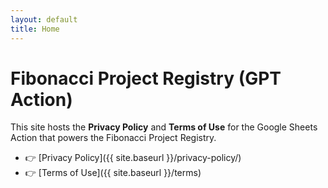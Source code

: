 ```yaml
---
layout: default
title: Home
---
```


# Fibonacci Project Registry (GPT Action)

This site hosts the **Privacy Policy** and **Terms of Use** for the Google Sheets Action that powers the Fibonacci Project Registry.

- 👉 [Privacy Policy]({{ site.baseurl }}/privacy-policy/)
- 👉 [Terms of Use]({{ site.baseurl }}/terms)
